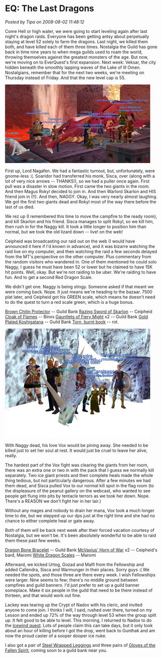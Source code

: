 # EQ: The Last Dragons

*Posted by Tipa on 2008-08-02 11:48:12*

Come Hell or high water, we were going to start leveling again after last night's dragon raids. Everyone has been getting antsy about perpetually staying at level 52 solely to farm the dragons. Last night, we killed them both, and have killed each of them three times. Nostalgia the Guild has gone back in time nine years to when mega guilds used to roam the world, throwing themselves against the greatest monsters of the age. But now, we're moving on to EverQuest's first expansion. Next week: Veksar, the city hidden beneath the smoothly lapping waves of the Lake of Ill Omen. Nostalgians, remember that for the next two weeks, we're meeting on Thursday instead of Friday. And that the new level cap is 55.

![](../uploads/2008/08/eqgame-2008-08-01-20-57-03-54.jpg "eqgame-2008-08-01-20-57-03-54")

First up, Lord Nagafen. We had a fantastic turnout, but, unfortunately, were gnome-less :(. Soaridor had transferred his monk, Sisca, over (along with a lot of very nice arrows -- THANKS!), so we had a puller once again. First pull was a disaster in slow motion. First came the two giants in the room. And then Magus Rokyl decided to join in. And then Warlord Skarlon and HIS friend join in (!!). And then, NAGGY. Okay, I was very nearly almost laughing. We got the first two giants dead and Rokyl most of the way there before the last of us died.

We rez up (I remembered this time to move the campfire to the ready room), and kill Skarlon and his friend. Sisca manages to split Rokyl, so we kill him, then rush in for the Naggy kill. It took a little longer to position him than normal, but we took the old lizard down -- live! on the web!

Ceipheid was broadcasting our raid out on the web (I would have announced it here if I'd known in advance), and it was bizarre watching the raid live on my computer, and then watching the raid a few seconds delayed from the MT's perspective on the other computer. Plus commentary from the random visitors who wandered in. One of them mentioned he could solo Naggy, I guess he must have been 52 or lower but he claimed to have 15K hit points. Well, okay. But we're not raiding to be uber. We're raiding to have fun. And to get a second Red Dragon Scale.

We didn't get one. Naggy is being stingy. Someone asked if that meant we were coming back. Nope. It just means we're heading to the bazaar. 7500 plat later, and Ceipheid got his GREEN scale, which means he doesn't need to do the quest to turn a red scale green, which is a huge bonus. 

[Brown Chitin Protector](http://lucy.allakhazam.com/item.html?id=4409) -- Guild Bank
[Razing Sword of Skarlon](http://lucy.allakhazam.com/item.html?id=5412) -- Ceipheid
[Cloak of Flames](http://lucy.allakhazam.com/item.html?id=11621) -- Binxs
[Gauntlets of Fiery Might](http://lucy.allakhazam.com/item.html?id=11624) x2 -- Guild Bank
[Gold Plated Koshigatana](http://lucy.allakhazam.com/item.html?id=11630) -- Guild Bank
[Torn, burnt book](http://lucy.allakhazam.com/item.html?id=19071) -- rot.

![](../uploads/2008/08/eqgame-2008-08-01-21-32-42-20.jpg "eqgame-2008-08-01-21-32-42-20")

With Naggy dead, his love Vox would be pining away. She needed to be killed just to set her soul at rest. It would just be cruel to leave her alive, really.

The hardest part of the Vox fight was clearing the giants from her room, there was an extra one or two in with the pack that I guess we normally kill separately. Two ice giant priests and their complete heals made the whole thing tedious, but not particularly dangerous. After a few minutes we had them dead, and Sisca pulled Vox to our normal kill spot in the flag room (to the displeasure of the peanut gallery on the webcast, who wanted to see people get flung into pits by tentacle terrors as we took her down. Nope. There's a REASON we don't fight her in her lair.)

Without any mages and nobody to drain her mana, Vox took a much longer time to die, but we stepped up our dps just at the right time and she had no chance to either complete heal or gate away.

Both of them will be back next week after their forced vacation courtesy of Nostalgia, but we won't be. It's been absolutely wonderful to be able to raid them these past few weeks.

[Dragon Bone Bracelet](http://lucy.allakhazam.com/item.html?id=11606) -- Guild Bank
[McVaxius' Horn of War](http://lucy.allakhazam.com/item.html?id=11607) x2 -- Ceipheid's bard, Maromi
[White Dragon Scales](http://lucy.allakhazam.com/item.html?id=11602) -- Maromi

Afterward, we kicked Urtog, Gozad and Malfi from the Fellowship and added Callendra, Sisca and Warmunger in their places. Sorry guys :( We needed the spots, and those three are there every week. I wish Fellowships were larger. Nine seems to few; there's no middle ground between campfires and guild banners. I'd just prefer to set up a guild banner someplace. Make it six people in the guild that need to be there instead of thirteen, and that would work out fine.

Lackey was tearing up the Crypt of Nadox with his cleric, and invited anyone to come join. I thinks I will, I said, rushed over there, turned on my Lesson and ended up 72% of the way through level 53 when the group split up. It felt good to be able to level. This morning, I returned to Nadox to do the [Icewind quest](http://everquest.allakhazam.com/db/quest.html?quest=2380). Lots of people claim this can take days, but it only took about an hour of killing before I got the drop, went back to Gunthak and am now the proud caster of a sooper dooper ice nuke.

I also got a pair of [Steel Wrapped Leggings](http://lucy.allakhazam.com/item.html?id=40202) and three pairs of [Gloves of the Fallen Spirit](http://lucy.allakhazam.com/item.html?id=40178), coming soon to a guild bank near you.

